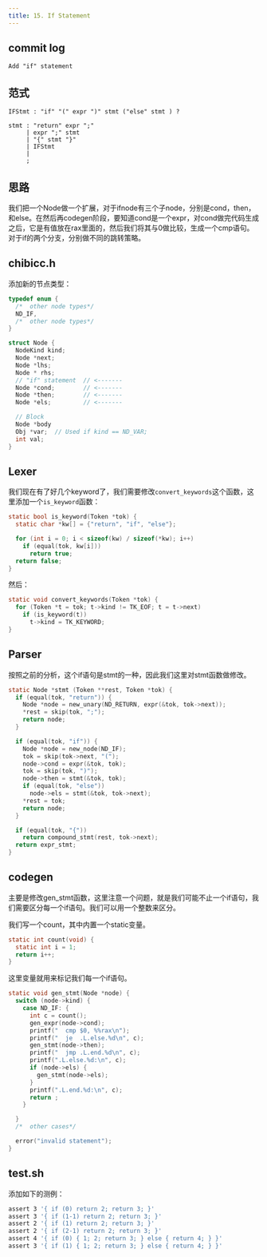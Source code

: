 ```yaml
---
title: 15. If Statement
---
```


## commit log

```plaintext
Add "if" statement
```

## 范式

```plaintext
IFStmt : "if" "(" expr ")" stmt ("else" stmt ) ?

stmt : "return" expr ";"
     | expr ";" stmt
     | "{" stmt "}"
     | IFStmt
     |
     ;
```

## 思路

我们把一个Node做一个扩展，对于ifnode有三个子node，分别是cond，then，和else。在然后再codegen阶段，要知道cond是一个expr，对cond做完代码生成之后，它是有值放在rax里面的，然后我们将其与0做比较，生成一个cmp语句。对于if的两个分支，分别做不同的跳转策略。

## chibicc.h

添加新的节点类型：

```c
typedef enum {
  /*  other node types*/
  ND_IF,
  /*  other node types*/
}

struct Node {
  NodeKind kind;
  Node *next;
  Node *lhs;
  Node * rhs;
  // "if" statement  // <-------
  Node *cond;        // <-------
  Node *then;        // <-------
  Node *els;         // <-------

  // Block
  Node *body
  Obj *var;  // Used if kind == ND_VAR;
  int val;
}
```

## Lexer

我们现在有了好几个keyword了，我们需要修改`convert_keywords`这个函数，这里添加一个`is_keyword`函数：

```c
static bool is_keyword(Token *tok) {
  static char *kw[] = {"return", "if", "else"};

  for (int i = 0; i < sizeof(kw) / sizeof(*kw); i++)
    if (equal(tok, kw[i]))
      return true;
  return false;
}
```

然后：

```c
static void convert_keywords(Token *tok) {
  for (Token *t = tok; t->kind != TK_EOF; t = t->next)
    if (is_keyword(t))
      t->kind = TK_KEYWORD;
}
```

## Parser

按照之前的分析，这个if语句是stmt的一种，因此我们这里对stmt函数做修改。

```c
static Node *stmt (Token **rest, Token *tok) {
  if (equal(tok, "return")) {
    Node *node = new_unary(ND_RETURN, expr(&tok, tok->next));
    *rest = skip(tok, ";");
    return node;
  }

  if (equal(tok, "if")) {
    Node *node = new_node(ND_IF);
    tok = skip(tok->next, "(");
    node->cond = expr(&tok, tok);
    tok = skip(tok, ")");
    node->then = stmt(&tok, tok);
    if (equal(tok, "else")) 
      node->els = stmt(&tok, tok->next);
    *rest = tok;
    return node;
  }

  if (equal(tok, "{")) 
    return compound_stmt(rest, tok->next);
  return expr_stmt;
}
```

## codegen

主要是修改gen_stmt函数，这里注意一个问题，就是我们可能不止一个if语句，我们需要区分每一个if语句。我们可以用一个整数来区分。

我们写一个count，其中内置一个static变量。

```c
static int count(void) {
  static int i = 1;
  return i++;
}
```

这里变量就用来标记我们每一个if语句。

```c
static void gen_stmt(Node *node) {
  switch (node->kind) {
    case ND_IF: {
      int c = count();
      gen_expr(node->cond);
      printf("  cmp $0, %%rax\n");
      printf("  je  .L.else.%d\n", c);
      gen_stmt(node->then);
      printf("  jmp .L.end.%d\n", c);
      printf(".L.else.%d:\n", c);
      if (node->els) {
        gen_stmt(node->els);
      }
      printf(".L.end.%d:\n", c);
      return ;
    }

  }
  /*  other cases*/

  error("invalid statement");
}
```

## test.sh

添加如下的测例：

```bash
assert 3 '{ if (0) return 2; return 3; }'
assert 3 '{ if (1-1) return 2; return 3; }'
assert 2 '{ if (1) return 2; return 3; }'
assert 2 '{ if (2-1) return 2; return 3; }'
assert 4 '{ if (0) { 1; 2; return 3; } else { return 4; } }'
assert 3 '{ if (1) { 1; 2; return 3; } else { return 4; } }'
```

‍
